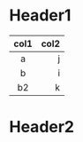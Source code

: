 <!-- TITLE: Trialsortable -->
<!-- SUBTITLE: A quick summary of Trialsortable -->

<script src="https://cdn.datatables.net/1.10.16/css/jquery.dataTables.min.css"></script>
<script src="https://cdn.datatables.net/1.10.16/js/jquery.dataTables.min.js"></script>

# Header1

|     col1       | col2|
|:--------------:|----:|
|a               |    j|
|b               |    i|
|b2              |    k|


# Header2
